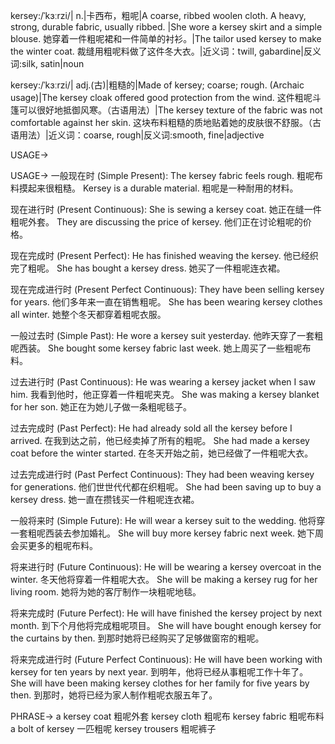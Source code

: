 kersey:/ˈkɜːrzi/| n.|卡西布，粗呢|A coarse, ribbed woolen cloth.  A heavy, strong, durable fabric, usually ribbed. |She wore a kersey skirt and a simple blouse. 她穿着一件粗呢裙和一件简单的衬衫。|The tailor used kersey to make the winter coat. 裁缝用粗呢料做了这件冬大衣。|近义词：twill, gabardine|反义词:silk, satin|noun

kersey:/ˈkɜːrzi/| adj.(古)|粗糙的|Made of kersey; coarse; rough. (Archaic usage)|The kersey cloak offered good protection from the wind. 这件粗呢斗篷可以很好地抵御风寒。（古语用法）|The kersey texture of the fabric was not comfortable against her skin. 这块布料粗糙的质地贴着她的皮肤很不舒服。（古语用法）|近义词：coarse, rough|反义词:smooth, fine|adjective


USAGE->

USAGE->
一般现在时 (Simple Present):
The kersey fabric feels rough.  粗呢布料摸起来很粗糙。
Kersey is a durable material. 粗呢是一种耐用的材料。

现在进行时 (Present Continuous):
She is sewing a kersey coat. 她正在缝一件粗呢外套。
They are discussing the price of kersey. 他们正在讨论粗呢的价格。

现在完成时 (Present Perfect):
He has finished weaving the kersey. 他已经织完了粗呢。
She has bought a kersey dress. 她买了一件粗呢连衣裙。

现在完成进行时 (Present Perfect Continuous):
They have been selling kersey for years. 他们多年来一直在销售粗呢。
She has been wearing kersey clothes all winter. 她整个冬天都穿着粗呢衣服。

一般过去时 (Simple Past):
He wore a kersey suit yesterday. 他昨天穿了一套粗呢西装。
She bought some kersey fabric last week. 她上周买了一些粗呢布料。

过去进行时 (Past Continuous):
He was wearing a kersey jacket when I saw him. 我看到他时，他正穿着一件粗呢夹克。
She was making a kersey blanket for her son. 她正在为她儿子做一条粗呢毯子。

过去完成时 (Past Perfect):
He had already sold all the kersey before I arrived. 在我到达之前，他已经卖掉了所有的粗呢。
She had made a kersey coat before the winter started. 在冬天开始之前，她已经做了一件粗呢大衣。

过去完成进行时 (Past Perfect Continuous):
They had been weaving kersey for generations.  他们世世代代都在织粗呢。
She had been saving up to buy a kersey dress. 她一直在攒钱买一件粗呢连衣裙。

一般将来时 (Simple Future):
He will wear a kersey suit to the wedding. 他将穿一套粗呢西装去参加婚礼。
She will buy more kersey fabric next week. 她下周会买更多的粗呢布料。

将来进行时 (Future Continuous):
He will be wearing a kersey overcoat in the winter. 冬天他将穿着一件粗呢大衣。
She will be making a kersey rug for her living room. 她将为她的客厅制作一块粗呢地毯。

将来完成时 (Future Perfect):
He will have finished the kersey project by next month. 到下个月他将完成粗呢项目。
She will have bought enough kersey for the curtains by then. 到那时她将已经购买了足够做窗帘的粗呢。

将来完成进行时 (Future Perfect Continuous):
He will have been working with kersey for ten years by next year. 到明年，他将已经从事粗呢工作十年了。
She will have been making kersey clothes for her family for five years by then. 到那时，她将已经为家人制作粗呢衣服五年了。


PHRASE->
a kersey coat 粗呢外套
kersey cloth 粗呢布
kersey fabric 粗呢布料
a bolt of kersey 一匹粗呢
kersey trousers 粗呢裤子

